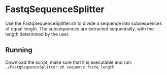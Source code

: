 # **FastqSequenceSplitter**
Use the FastqSequenceSplitter.sh to divide a sequence into subsequences of equal length. The subsequences are extracted sequentially, with the length determined by the user.
## Running
Download the script, make sure that it is executable and run:
`./FastqSequenceSplitter.sh sequence.fastq length`
